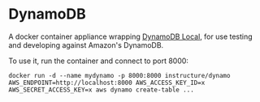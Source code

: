 # DynamoDB

A docker container appliance wrapping
[DynamoDB Local](http://docs.aws.amazon.com/amazondynamodb/latest/developerguide/Tools.DynamoDBLocal.html),
for use testing and developing against Amazon's DynamoDB.

To use it, run the container and connect to port 8000:

    docker run -d --name mydynamo -p 8000:8000 instructure/dynamo
    AWS_ENDPOINT=http://localhost:8000 AWS_ACCESS_KEY_ID=x AWS_SECRET_ACCESS_KEY=x aws dynamo create-table ...
